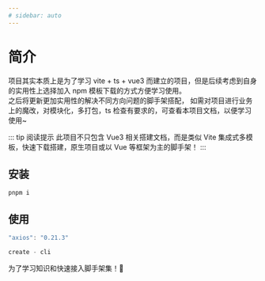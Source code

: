 ```yaml
---
# sidebar: auto
---
```


# 简介

项目其实本质上是为了学习 vite + ts + vue3 而建立的项目，但是后续考虑到自身的实用性上选择加入 npm 模板下载的方式方便学习使用。  
 之后将更新更加实用性的解决不同方向问题的脚手架搭配，
如需对项目进行业务上的魔改，对模块化，多打包，ts 检查有要求的，可查看本项目文档，以便学习使用~

::: tip 阅读提示
此项目不只包含 Vue3 相关搭建文档，而是类似 Vite 集成式多模板，快速下载搭建，原生项目或以 Vue 等框架为主的脚手架！
:::

## 安装

```shell
pnpm i
```

## 使用

```javascript
"axios": "0.21.3"
```

```javascript
create - cli
```

为了学习知识和快速接入脚手架集！🎉
